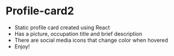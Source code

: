# Profile-card2
- Static profile card created using React
- Has a picture, occupation title and brief description
- There are social media icons that change color when hovered
- Enjoy!
